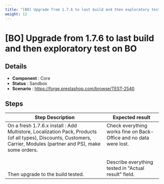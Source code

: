 ```yaml
---
title: "[BO] Upgrade from 1.7.6 to last build and then exploratory test on BO"
weight: 12
---
```


# [BO] Upgrade from 1.7.6 to last build and then exploratory test on BO
## Details
* **Component** : Core
* **Status** : Sandbox
* **Scenario** : https://forge.prestashop.com/browse/TEST-2540

## Steps
| Step Description | Expected result |
| ----- | ----- |
| On a fresh 1.7.6.x install : Add Multistore, Localization Pack, Products (of all types), Discounts, Customers, Carrier, Modules (partner and PS), make some orders.<br><br> <br><br>Then upgrade to the build tested. | Check everything works fine on Back-Office and no data were lost.<br><br><br>Describe everything tested in "Actual result" field. |